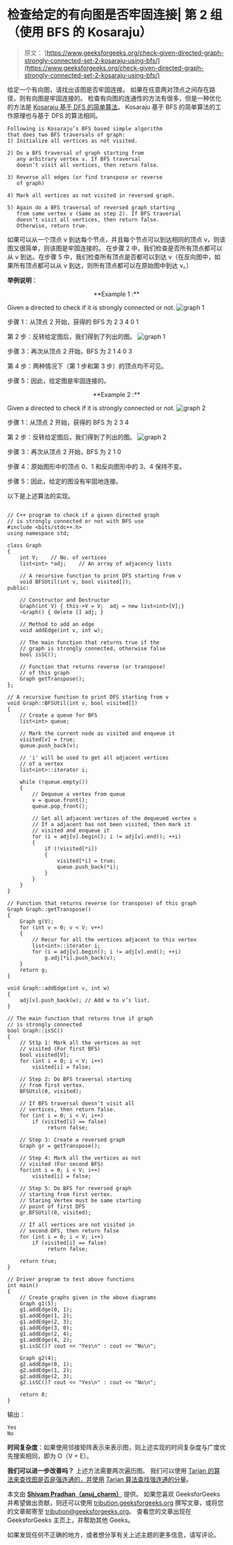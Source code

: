 # 检查给定的有向图是否牢固连接| 第 2 组（使用 BFS 的 Kosaraju）

> 原文： [https://www.geeksforgeeks.org/check-given-directed-graph-strongly-connected-set-2-kosaraju-using-bfs/](https://www.geeksforgeeks.org/check-given-directed-graph-strongly-connected-set-2-kosaraju-using-bfs/)

给定一个有向图，请找出该图是否牢固连接。 如果在任意两对顶点之间存在路径，则有向图是牢固连接的。 检查有向图的连通性的方法有很多，但是一种优化的方法是 [Kosaraju 基于 DFS 的简单算法](https://www.geeksforgeeks.org/connectivity-in-a-directed-graph/)。
Kosaraju 基于 BFS 的简单算法的工作原理也与基于 DFS 的算法相同。

```
Following is Kosaraju’s BFS based simple algorithm
that does two BFS traversals of graph:
1) Initialize all vertices as not visited.

2) Do a BFS traversal of graph starting from 
   any arbitrary vertex v. If BFS traversal 
   doesn’t visit all vertices, then return false.

3) Reverse all edges (or find transpose or reverse 
   of graph)

4) Mark all vertices as not visited in reversed graph.

5) Again do a BFS traversal of reversed graph starting
   from same vertex v (Same as step 2). If BFS traversal
   doesn’t visit all vertices, then return false. 
   Otherwise, return true.

```

如果可以从一个顶点 v 到达每个节点，并且每个节点可以到达相同的顶点 v，则该图又很简单，则该图是牢固连接的。 在步骤 2 中，我们检查是否所有顶点都可以从 v 到达。在步骤 5 中，我们检查所有顶点是否都可以到达 v（在反向图中，如果所有顶点都可以从 v 到达，则所有顶点都可以在原始图中到达 v。）

**举例说明**：

<center>**Example 1 :**</center>

Given a directed to check if it is strongly connected or not.
![graph 1](img/64445ed5b2cb865cf075840c278ac365.png)

步骤 1：从顶点 2 开始，获得的 BFS 为 2 3 4 0 1

第 2 步：反转给定图后，我们得到了列出的图。
![graph 1](img/cf130974782093cdb0c722ace0f2aae2.png)

步骤 3：再次从顶点 2 开始，BFS 为 2 1 4 0 3

第 4 步：两种情况下（第 1 步和第 3 步）的顶点均不可见。

步骤 5：因此，给定图是牢固连接的。

<center>**Example 2 :**</center>

Given a directed to check if it is strongly connected or not.
![graph 2](img/56a919d9382e183deee188ff09e84a30.png)

步骤 1：从顶点 2 开始，获得的 BFS 为 2 3 4

第 2 步：反转给定图后，我们得到了列出的图。
![graph 2](img/ed270ef0aa0e217d58fecaabd9725ca2.png)

步骤 3：再次从顶点 2 开始，BFS 为 2 1 0

步骤 4：原始图形中的顶点 0、1 和反向图形中的 3、4 保持不变。

步骤 5：因此，给定的图没有牢固地连接。

以下是上述算法的实现。

```

// C++ program to check if a given directed graph 
// is strongly connected or not with BFS use 
#include <bits/stdc++.h> 
using namespace std; 

class Graph 
{ 
    int V;    // No. of vertices 
    list<int> *adj;    // An array of adjacency lists 

    // A recursive function to print DFS starting from v 
    void BFSUtil(int v, bool visited[]); 
public: 

    // Constructor and Destructor 
    Graph(int V) { this->V = V;  adj = new list<int>[V];} 
    ~Graph() { delete [] adj; } 

    // Method to add an edge 
    void addEdge(int v, int w); 

    // The main function that returns true if the 
    // graph is strongly connected, otherwise false 
    bool isSC(); 

    // Function that returns reverse (or transpose) 
    // of this graph 
    Graph getTranspose(); 
}; 

// A recursive function to print DFS starting from v 
void Graph::BFSUtil(int v, bool visited[]) 
{ 
    // Create a queue for BFS 
    list<int> queue; 

    // Mark the current node as visited and enqueue it 
    visited[v] = true; 
    queue.push_back(v); 

    // 'i' will be used to get all adjacent vertices 
    // of a vertex 
    list<int>::iterator i; 

    while (!queue.empty()) 
    { 
        // Dequeue a vertex from queue 
        v = queue.front(); 
        queue.pop_front(); 

        // Get all adjacent vertices of the dequeued vertex s 
        // If a adjacent has not been visited, then mark it 
        // visited and enqueue it 
        for (i = adj[v].begin(); i != adj[v].end(); ++i) 
        { 
            if (!visited[*i]) 
            { 
                visited[*i] = true; 
                queue.push_back(*i); 
            } 
        } 
    } 
} 

// Function that returns reverse (or transpose) of this graph 
Graph Graph::getTranspose() 
{ 
    Graph g(V); 
    for (int v = 0; v < V; v++) 
    { 
        // Recur for all the vertices adjacent to this vertex 
        list<int>::iterator i; 
        for (i = adj[v].begin(); i != adj[v].end(); ++i) 
            g.adj[*i].push_back(v); 
    } 
    return g; 
} 

void Graph::addEdge(int v, int w) 
{ 
    adj[v].push_back(w); // Add w to v’s list. 
} 

// The main function that returns true if graph 
// is strongly connected 
bool Graph::isSC() 
{ 
    // St1p 1: Mark all the vertices as not 
    // visited (For first BFS) 
    bool visited[V]; 
    for (int i = 0; i < V; i++) 
        visited[i] = false; 

    // Step 2: Do BFS traversal starting 
    // from first vertex. 
    BFSUtil(0, visited); 

    // If BFS traversal doesn’t visit all 
    // vertices, then return false. 
    for (int i = 0; i < V; i++) 
        if (visited[i] == false) 
             return false; 

    // Step 3: Create a reversed graph 
    Graph gr = getTranspose(); 

    // Step 4: Mark all the vertices as not 
    // visited (For second BFS) 
    for(int i = 0; i < V; i++) 
        visited[i] = false; 

    // Step 5: Do BFS for reversed graph 
    // starting from first vertex. 
    // Staring Vertex must be same starting 
    // point of first DFS 
    gr.BFSUtil(0, visited); 

    // If all vertices are not visited in 
    // second DFS, then return false 
    for (int i = 0; i < V; i++) 
        if (visited[i] == false) 
             return false; 

    return true; 
} 

// Driver program to test above functions 
int main() 
{ 
    // Create graphs given in the above diagrams 
    Graph g1(5); 
    g1.addEdge(0, 1); 
    g1.addEdge(1, 2); 
    g1.addEdge(2, 3); 
    g1.addEdge(3, 0); 
    g1.addEdge(2, 4); 
    g1.addEdge(4, 2); 
    g1.isSC()? cout << "Yes\n" : cout << "No\n"; 

    Graph g2(4); 
    g2.addEdge(0, 1); 
    g2.addEdge(1, 2); 
    g2.addEdge(2, 3); 
    g2.isSC()? cout << "Yes\n" : cout << "No\n"; 

    return 0; 
} 

```

输出：

```
Yes
No

```

**时间复杂度**：如果使用邻接矩阵表示来表示图，则上述实现的时间复杂度与广度优先搜索相同，即为 O（V + E）。

**我们可以进一步改善吗？**
上述方法需要两次遍历图。 我们可以使用 [Tarjan 的算法来查找图是否是强连通的，并使用](https://www.geeksforgeeks.org/tarjan-algorithm-find-strongly-connected-components/) [Tarjan 算法查找强连通的分量](https://www.geeksforgeeks.org/tarjan-algorithm-find-strongly-connected-components/)。

本文由 **[Shivam Pradhan（anuj_charm）](https://www.facebook.com/anuj.charm)** 提供。 如果您喜欢 GeeksforGeeks 并希望做出贡献，则还可以使用 [tribution.geeksforgeeks.org](http://www.contribute.geeksforgeeks.org) 撰写文章，或将您的文章邮寄至 tribution@geeksforgeeks.org。 查看您的文章出现在 GeeksforGeeks 主页上，并帮助其他 Geeks。

如果发现任何不正确的地方，或者想分享有关上述主题的更多信息，请写评论。

